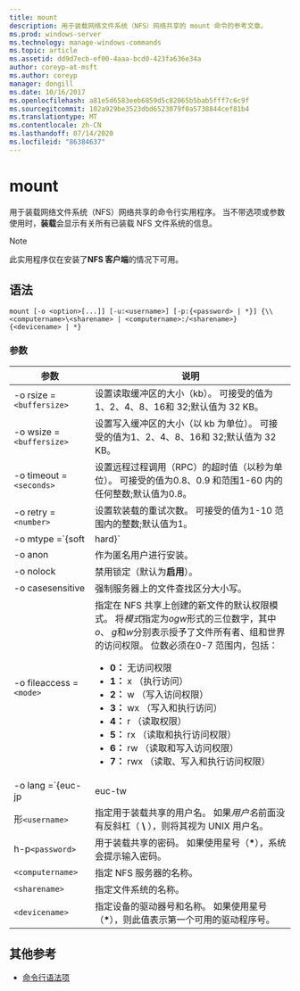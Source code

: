 ```yaml
---
title: mount
description: 用于装载网络文件系统（NFS）网络共享的 mount 命令的参考文章。
ms.prod: windows-server
ms.technology: manage-windows-commands
ms.topic: article
ms.assetid: dd9d7ecb-ef00-4aaa-bcd0-423fa636e34a
author: coreyp-at-msft
ms.author: coreyp
manager: dongill
ms.date: 10/16/2017
ms.openlocfilehash: a81e5d6583eeb6859d5c82065b5bab5fff7c6c9f
ms.sourcegitcommit: 102a929be3523dbd6523079f0a5738844cef81b4
ms.translationtype: MT
ms.contentlocale: zh-CN
ms.lasthandoff: 07/14/2020
ms.locfileid: "86384637"
---
```

# <a name="mount"></a>mount

用于装载网络文件系统（NFS）网络共享的命令行实用程序。 当不带选项或参数使用时，**装载**会显示有关所有已装载 NFS 文件系统的信息。

> [!NOTE]
> 此实用程序仅在安装了**NFS 客户端**的情况下可用。

## <a name="syntax"></a>语法

```
mount [-o <option>[...]] [-u:<username>] [-p:{<password> | *}] {\\<computername>\<sharename> | <computername>:/<sharename>} {<devicename> | *}
```

### <a name="parameters"></a>参数

| 参数  | 说明 |
| ---------- | ----------- |
| -o rsize =`<buffersize>` | 设置读取缓冲区的大小（kb）。 可接受的值为1、2、4、8、16和 32;默认值为 32 KB。 |
| -o wsize =`<buffersize>` | 设置写入缓冲区的大小（以 kb 为单位）。 可接受的值为1、2、4、8、16和 32;默认值为 32 KB。 |
| -o timeout =`<seconds>` | 设置远程过程调用（RPC）的超时值（以秒为单位）。 可接受的值为0.8、0.9 和范围1-60 内的任何整数;默认值为0.8。 |
| -o retry =`<number>` | 设置软装载的重试次数。 可接受的值为1-10 范围内的整数;默认值为1。 |
| -o mtype =`{soft|hard}` | 设置 NFS 共享的装载类型。 默认情况下，Windows 将使用软装入。 当存在连接问题时，软装载会更容易，但是，为了减少 NFS 服务器重启过程中的 i/o 中断，我们建议使用硬装载。|
| -o anon | 作为匿名用户进行安装。 |
| -o nolock | 禁用锁定（默认为**启用**）。 |
| -o casesensitive | 强制服务器上的文件查找区分大小写。 |
| -o fileaccess =`<mode>` | 指定在 NFS 共享上创建的新文件的默认权限模式。 将*模式*指定为*ogw*形式的三位数字，其中*o*、 *g*和*w*分别表示授予了文件所有者、组和世界的访问权限。 位数必须在0-7 范围内，包括：<ul><li>**0：** 无访问权限</li><li>**1：** x （执行访问）</li><li>**2：** w （写入访问权限）</li><li>**3：** wx （写入和执行访问）</li><li>**4：** r （读取权限）</li><li>**5：** rx （读取和执行访问权限）</li><li>**6：** rw （读取和写入访问权限）</li><li>**7：** rwx （读取、写入和执行访问权限）</li></ul> |
| -o lang =`{euc-jp|euc-tw|euc-kr|shift-jis|Big5|Ksc5601|Gb2312-80|Ansi)` | 指定要在 NFS 共享上配置的语言编码。 只能在共享上使用一种语言。 此值可以包含以下任何值：<ul><li>**euc-jp：** 日语</li><li>**euc-幼圆：** 中文</li><li>**euc-kr：** 朝鲜语</li><li>shift-jis **：** 日语</li><li>**Big5：** 中文</li><li>**Ksc5601：** 朝鲜语</li><li>**Gb2312-80：** 简体中文</li><li>**Ansi：** ANSI 编码</li></ul> |
| 形`<username>` | 指定用于装载共享的用户名。 如果*用户名*前面没有反斜杠（ **\\** ），则将其视为 UNIX 用户名。 |
| h-p`<password>` | 用于装载共享的密码。 如果使用星号（**&#42;**），系统会提示输入密码。 |
| `<computername>` | 指定 NFS 服务器的名称。 |
| `<sharename>` | 指定文件系统的名称。 |
| `<devicename>` | 指定设备的驱动器号和名称。 如果使用星号（**&#42;**），则此值表示第一个可用的驱动程序号。 |

## <a name="additional-references"></a>其他参考

- [命令行语法项](command-line-syntax-key.md)
